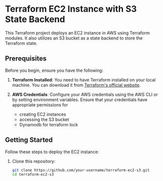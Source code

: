 # Terraform EC2 Instance with S3 State Backend

This Terraform project deploys an EC2 instance in AWS using Terraform modules. It also utilizes an S3 bucket as a state backend to store the Terraform state.

## Prerequisites

Before you begin, ensure you have the following:

1. **Terraform Installed**: You need to have Terraform installed on your local machine. You can download it from [Terraform's official website](https://www.terraform.io/downloads.html).

2. **AWS Credentials**: Configure your AWS credentials using the AWS CLI or by setting environment variables. Ensure that your credentials have appropriate permissions for
   * creating EC2 instances
   * accessing the S3 bucket
   * Dynamodb for terraform lock

## Getting Started

Follow these steps to deploy the EC2 instance:

1. Clone this repository:

   ```bash
   git clone https://github.com/your-username/terraform-ec2-s3.git
   cd terraform-ec2-s3

